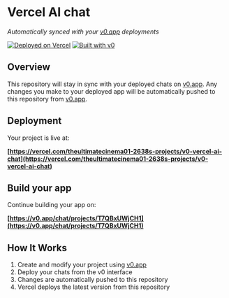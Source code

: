 # Vercel AI chat

*Automatically synced with your [v0.app](https://v0.app) deployments*

[![Deployed on Vercel](https://img.shields.io/badge/Deployed%20on-Vercel-black?style=for-the-badge&logo=vercel)](https://vercel.com/theultimatecinema01-2638s-projects/v0-vercel-ai-chat)
[![Built with v0](https://img.shields.io/badge/Built%20with-v0.app-black?style=for-the-badge)](https://v0.app/chat/projects/T7QBxUWjCH1)

## Overview

This repository will stay in sync with your deployed chats on [v0.app](https://v0.app).
Any changes you make to your deployed app will be automatically pushed to this repository from [v0.app](https://v0.app).

## Deployment

Your project is live at:

**[https://vercel.com/theultimatecinema01-2638s-projects/v0-vercel-ai-chat](https://vercel.com/theultimatecinema01-2638s-projects/v0-vercel-ai-chat)**

## Build your app

Continue building your app on:

**[https://v0.app/chat/projects/T7QBxUWjCH1](https://v0.app/chat/projects/T7QBxUWjCH1)**

## How It Works

1. Create and modify your project using [v0.app](https://v0.app)
2. Deploy your chats from the v0 interface
3. Changes are automatically pushed to this repository
4. Vercel deploys the latest version from this repository